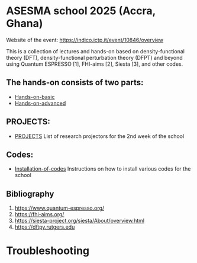 # ASESMA school 2025 (Accra, Ghana)

Website of the event: https://indico.ictp.it/event/10846/overview

This is a collection of lectures and hands-on based on density-functional theory (DFT), density-functional perturbation theory (DFPT) and beyond using Quantum ESPRESSO [1], FHI-aims [2], Siesta [3], and other codes. 

## The hands-on consists of two parts:
 - [Hands-on-basic](Hands-on-basic)
 - [Hands-on-advanced](Hands-on-advanced)

## PROJECTS:
 - [PROJECTS](PROJECTS) List of research projectors for the 2nd week of the school

  
## Codes:
 - [Installation-of-codes](Installation-of-codes) Instructions on how to install various codes for the school

## Bibliography
1. https://www.quantum-espresso.org/
2. https://fhi-aims.org/
3. https://siesta-project.org/siesta/About/overview.html
4. https://dftpy.rutgers.edu

# Troubleshooting
